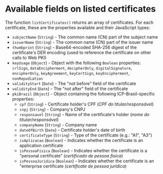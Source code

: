 Available fields on listed certificates
=======================================

The function `listCertificates()` returns an array of certificates. For each certificate, these are the properties available and their JavaScript types:

* `subjectName` (`String`) - The common name (CN) part of the subject name
* `issuerName` (`String`) - The common name (CN) part of the issuer name
* `thumbprint` (`String`) - Base64-encoded SHA-256 digest of the certificate's DER encoding (used to reference the certificate on other calls to Web PKI)
* `keyUsage` (`Object`) - Object with the following `Boolean` properties: `crlSign`, `dataEncipherment`, `decipherOnly`, `digitalSignature`, `encipherOnly`, `keyAgreement`, `keyCertSign`, `keyEncipherment`, `nonRepudiation`
* `validityStart` (`Date`) - The "not before" field of the certificate
* `validityEnd` (`Date`) - The "not after" field of the certificate
* `pkiBrazil` (`Object`) - Object containing the following ICP-Brasil-specific properties:
	* `cpf` (`String`) - Certificate holder's CPF (*CPF do titular/responsável*)
	* `cnpj` (`String`) - Company's CNPJ
	* `responsavel` (`String`) - Name of the certificate's holder (*nome do titular/responsável*)
	* `companyName` (`String`) - Company name
	* `dateOfBirth` (`Date`) - Certificate holder's date of birth
	* `certificateType` (`String`) - Type of the certificate (e.g.: "A1", "A3")
	* `isAplicacao` (`Boolean`) - Indicates whether the certificate is an application certificate
	* `isPessoaFisica` (`Boolean`) - Indicates whether the certificate is a "personal certificate" (*certificado de pessoa física*)
	* `isPessoaJuridica` (`Boolean`) - Indicates whether the certificate is an "enterprise certificate (*certificate de pessoa jurídica*)

